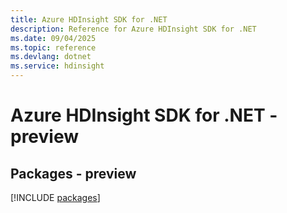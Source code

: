 ```yaml
---
title: Azure HDInsight SDK for .NET
description: Reference for Azure HDInsight SDK for .NET
ms.date: 09/04/2025
ms.topic: reference
ms.devlang: dotnet
ms.service: hdinsight
---
```

# Azure HDInsight SDK for .NET - preview
## Packages - preview
[!INCLUDE [packages](hdinsight-index.md)]